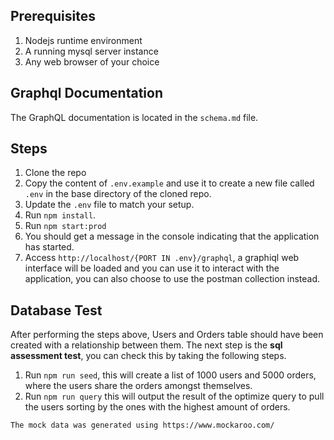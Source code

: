 ## Prerequisites
1. Nodejs runtime environment
2. A running mysql server instance
3. Any web browser of your choice

## Graphql Documentation
The GraphQL documentation is located in the `schema.md` file.

## Steps
1. Clone the repo
2. Copy the content of `.env.example` and use it to create a new file called `.env` in the base directory of the cloned repo.
3. Update the `.env` file to match your setup.
4. Run `npm install`.
5. Run `npm start:prod`
6. You should get a message in the console indicating that the application has started.
7. Access `http://localhost/{PORT IN .env}/graphql`, a graphiql web interface will be loaded and you can use it to interact with the application, you can also choose to use the postman collection instead.

## Database Test
After performing the steps above, Users and Orders table should have been created with a relationship between them. The next step is the **sql assessment test**, you can check this by taking the following steps.
1. Run `npm run seed`, this will create a list of 1000 users and 5000 orders, where the users share the orders amongst themselves.
2. Run `npm run query` this will output the result of the optimize query to pull the users sorting by the ones with the highest amount of orders.

```
The mock data was generated using https://www.mockaroo.com/
```